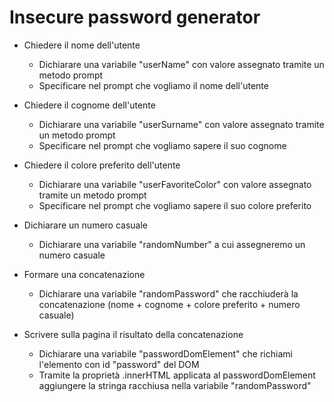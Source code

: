 # Insecure password generator

- Chiedere il nome dell'utente
  - Dichiarare una variabile "userName" con valore assegnato tramite un metodo prompt
  - Specificare nel prompt che vogliamo il nome dell'utente

- Chiedere il cognome dell'utente
  - Dichiarare una variabile "userSurname" con valore assegnato tramite un metodo prompt
  - Specificare nel prompt che vogliamo sapere il suo cognome

- Chiedere il colore preferito dell'utente
  - Dichiarare una variabile "userFavoriteColor" con valore assegnato tramite un metodo prompt
  - Specificare nel prompt che vogliamo sapere il suo colore preferito

- Dichiarare un numero casuale
  - Dichiarare una variabile "randomNumber" a cui assegneremo un numero casuale
  
- Formare una concatenazione
  - Dichiarare una variabile "randomPassword" che racchiuderà la concatenazione (nome + cognome + colore preferito + numero casuale)

- Scrivere sulla pagina il risultato della concatenazione 
  - Dichiarare una variabile "passwordDomElement" che richiami l'elemento con id "password" del DOM
  - Tramite la proprietà .innerHTML applicata al passwordDomElement aggiungere la stringa racchiusa nella variabile "randomPassword" 